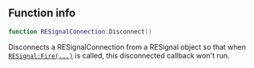 ## Function info
```lua
function RESignalConnection:Disconnect()
```

Disconnects a RESignalConnection from a RESignal object so that when [``RESignal:Fire(...)``](../RESignal/func_Fire.md) is called, this disconnected callback won't run.